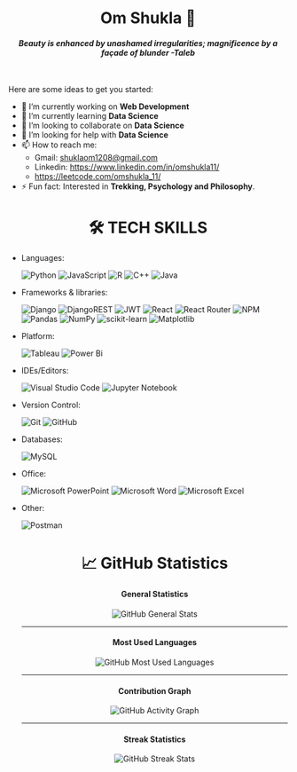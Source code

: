 <h1 align="center">Om Shukla 👋</h1>
<h4 align="center"><i>Beauty is enhanced by unashamed irregularities; magnificence by a façade of blunder -Taleb</i></h2>
<br/>

Here are some ideas to get you started:

- 🔭 I’m currently working on **Web Development**
- 🌱 I’m currently learning **Data Science**
- 👯 I’m looking to collaborate on **Data Science**
- 🤔 I’m looking for help with **Data Science**
- 📫 How to reach me:<ul> <li>Gmail: shuklaom1208@gmail.com</li><li>Linkedin: https://www.linkedin.com/in/omshukla11/</li><li>https://leetcode.com/omshukla_11/</li></ul>
- ⚡ Fun fact: Interested in **Trekking, Psychology and Philosophy**.


### <h1 align="center">🛠 TECH SKILLS</h1>
<ul>
<li>Languages:<br/>
  
  ![Python](https://img.shields.io/badge/python-3670A0?style=for-the-badge&logo=python&logoColor=ffdd54)
  ![JavaScript](https://img.shields.io/badge/javascript-%23323330.svg?style=for-the-badge&logo=javascript&logoColor=%23F7DF1E)
  ![R](https://img.shields.io/badge/r-%23276DC3.svg?style=for-the-badge&logo=r&logoColor=white)
  ![C++](https://img.shields.io/badge/c++-%2300599C.svg?style=for-the-badge&logo=c%2B%2B&logoColor=white)
  ![Java](https://img.shields.io/badge/java-%23ED8B00.svg?style=for-the-badge&logo=java&logoColor=white)
  
  
<li>Frameworks & libraries:<br/>
  
  ![Django](https://img.shields.io/badge/django-%23092E20.svg?style=for-the-badge&logo=django&logoColor=white)
  ![DjangoREST](https://img.shields.io/badge/DJANGO-REST-ff1709?style=for-the-badge&logo=django&logoColor=white&color=ff1709&labelColor=gray)
  ![JWT](https://img.shields.io/badge/JWT-black?style=for-the-badge&logo=JSON%20web%20tokens)
  ![React](https://img.shields.io/badge/react-%2320232a.svg?style=for-the-badge&logo=react&logoColor=%2361DAFB)
  ![React Router](https://img.shields.io/badge/React_Router-CA4245?style=for-the-badge&logo=react-router&logoColor=white)
  ![NPM](https://img.shields.io/badge/NPM-%23000000.svg?style=for-the-badge&logo=npm&logoColor=white)
  ![Pandas](https://img.shields.io/badge/pandas-%23150458.svg?style=for-the-badge&logo=pandas&logoColor=white)
  ![NumPy](https://img.shields.io/badge/numpy-%23013243.svg?style=for-the-badge&logo=numpy&logoColor=white)
  ![scikit-learn](https://img.shields.io/badge/scikit--learn-%23F7931E.svg?style=for-the-badge&logo=scikit-learn&logoColor=white)
  ![Matplotlib](https://img.shields.io/badge/Matplotlib-%23ffffff.svg?style=for-the-badge&logo=Matplotlib&logoColor=black)
  
<li>Platform:<br/>
  
  ![Tableau](https://img.shields.io/badge/Tableau-E97627?style=for-the-badge&logo=Tableau&logoColor=white)
  ![Power Bi](https://img.shields.io/badge/power_bi-F2C811?style=for-the-badge&logo=powerbi&logoColor=black)
  
 <li>IDEs/Editors:<br/>
   
   ![Visual Studio Code](https://img.shields.io/badge/Visual%20Studio%20Code-0078d7.svg?style=for-the-badge&logo=visual-studio-code&logoColor=white)
   ![Jupyter Notebook](https://img.shields.io/badge/jupyter-%23FA0F00.svg?style=for-the-badge&logo=jupyter&logoColor=white)
   
 <li>Version Control:<br/>
   
   ![Git](https://img.shields.io/badge/git-%23F05033.svg?style=for-the-badge&logo=git&logoColor=white)
   ![GitHub](https://img.shields.io/badge/github-%23121011.svg?style=for-the-badge&logo=github&logoColor=white)
   
<li>Databases:<br/>
  
  ![MySQL](https://img.shields.io/badge/mysql-%2300f.svg?style=for-the-badge&logo=mysql&logoColor=white)
  
<li>Office:<br/>
  
  ![Microsoft PowerPoint](https://img.shields.io/badge/Microsoft_PowerPoint-B7472A?style=for-the-badge&logo=microsoft-powerpoint&logoColor=white)
  ![Microsoft Word](https://img.shields.io/badge/Microsoft_Word-2B579A?style=for-the-badge&logo=microsoft-word&logoColor=white)
  ![Microsoft Excel](https://img.shields.io/badge/Microsoft_Excel-217346?style=for-the-badge&logo=microsoft-excel&logoColor=white)
  
<li>Other:<br/>
  
  ![Postman](https://img.shields.io/badge/Postman-FF6C37?style=for-the-badge&logo=postman&logoColor=white)
  
  
### <h1 align="center">📈 GitHub Statistics</h1>
  <div align="center">
  <h4>General Statistics</h4>
  <img alt="GitHub General Stats" src="https://github-readme-stats.vercel.app/api?username=omshukla11&count_private=true&show_icons=true&hide_title=true&hide_border=true&theme=radical&bg_color=0D1117&text_color=C9D1D9&icon_color=C4E3FF" />
  <hr />
  
  <h4>Most Used Languages</h4>
  <img alt="GitHub Most Used Languages" src="https://github-readme-stats.vercel.app/api/top-langs/?username=omshukla11&theme=highcontrast&card_width=600&hide_title=true&hide_border=true&layout=compact&bg_color=0D1117&text_color=C9D1D9" />
  <hr />
  
  <h4>Contribution Graph</h4>
  <img alt="GitHub Activity Graph" src="https://activity-graph.herokuapp.com/graph?username=omshukla11&theme=redical&hide_border=true&bg_color=0D1117&point=FFFFFF&hide_title=true&area=true" />
  <hr />
  
  <h4>Streak Statistics</h4>
  <img alt="GitHub Streak Stats" src="http://github-readme-streak-stats.herokuapp.com?user=omshukla11&theme=highcontrast&hide_border=true&background=0D1117&dates=E31D44&sideNums=C4E3FF&sideLabels=C4E3FF&stroke=C4E3FF" />
  
<!--   ![GitHub Metrics](https://github.com/deapdaru/deapdaru/blob/main/github-metrics.svg) -->
</div>
  
